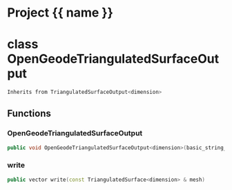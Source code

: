 <script setup>
import {useRoute} from 'vitepress'
const {path} = useRoute()
const tokens = path.split('/')
const words = tokens[2].split('-');
for (let i = 0; i < words.length; i++) {
    words[i] = words[i].charAt(0).toUpperCase() + words[i].slice(1);
    words[i] = words[i].replace('geode', 'Geode')
}
const name = words.join('-');
</script>
# Project {{ name }}

# class OpenGeodeTriangulatedSurfaceOutput


```cpp
Inherits from TriangulatedSurfaceOutput<dimension>
```



## Functions

### OpenGeodeTriangulatedSurfaceOutput

```cpp
public void OpenGeodeTriangulatedSurfaceOutput<dimension>(basic_string_view filename)
```


### write

```cpp
public vector write(const TriangulatedSurface<dimension> & mesh)
```




